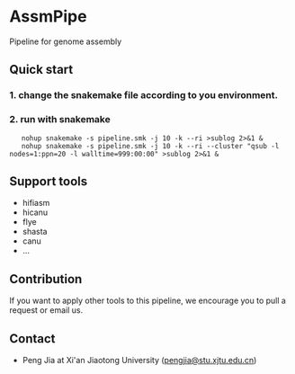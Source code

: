 # AssmPipe
Pipeline for genome assembly


## Quick start
### 1. change the snakemake file according to you environment.

   


### 2. run with snakemake           

       nohup snakemake -s pipeline.smk -j 10 -k --ri >sublog 2>&1 &
       nohup snakemake -s pipeline.smk -j 10 -k --ri --cluster "qsub -l nodes=1:ppn=20 -l walltime=999:00:00" >sublog 2>&1 & 
      

## Support tools 
  - hifiasm
  - hicanu
  - flye
  - shasta
  - canu
  - ...
## Contribution 
   If you want to apply other tools to this pipeline, we encourage you to pull a request or email us.
   

## Contact  
 * Peng Jia at Xi'an Jiaotong University (pengjia@stu.xjtu.edu.cn)
